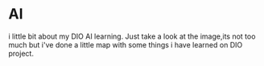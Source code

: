 # AI
i little bit about my DIO AI learning.
Just take a look at the image,its not too much but i've done a little map with some things i have learned on DIO project.
